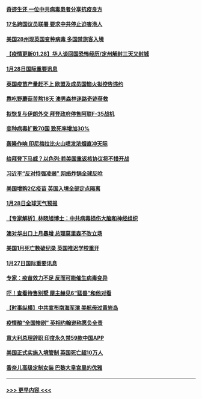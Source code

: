 #### [奇迹生还 一位中共病毒患者分享抗疫良方](../pages/prog202/a103042169.md?t=01290501) 
#### [17名跨国议员联署 要求中共停止迫害港人](../pages/prog202/a103042082.md?t=01290501) 
#### [美国28州现英国变种病毒 多国禁旅客入境](../pages/prog202/a103042031.md?t=01290501) 
#### [【疫情更新01.28】华人谈回国恐怖经历/定州解封三天又封城](../pages/prog202/a103034335.md?t=01290501) 
#### [1月28日国际重要讯息](../pages/prog202/a103041869.md?t=01290501) 
#### [英国疫苗产量赶不上 欧盟及成员国恼火拟控告违约](../pages/prog202/a103041829.md?t=01290501) 
#### [靠吃野蘑菇苦熬18天 澳男森林迷路奇迹获救](../pages/prog202/a103041778.md?t=01290501) 
#### [拟恢复与伊朗外交 拜登政府停售阿联F-35战机](../pages/prog202/a103041731.md?t=01290501) 
#### [变种病毒扩散70国 致死率增加30%](../pages/prog202/a103041694.md?t=01290501) 
#### [轰隆作响 印尼梅拉比火山喷发浓烟直冲天际](../pages/prog202/a103041690.md?t=01290501) 
#### [给拜登下马威？以色列:若美国重返核协议将不惜开战](../pages/prog202/a103041666.md?t=01290501) 
#### [习近平“反对恃强凌弱” 网络炸锅全球反呛](../pages/prog202/a103041659.md?t=01290501) 
#### [美国增购2亿疫苗 英国入境全部定点隔离](../pages/prog202/a103041559.md?t=01290501) 
#### [1月28日全球天气预报](../pages/prog202/a103041544.md?t=01290501) 
#### [【专家解析】林晓旭博士：中共病毒损伤大脑和神经组织](../pages/prog202/a103041340.md?t=01290501) 
#### [澳对华出口上月暴增 总理莫里森不改立场](../pages/prog202/a103041338.md?t=01290501) 
#### [美国1月死亡数破纪录 英国推迟学校重开](../pages/prog202/a103041336.md?t=01290501) 
#### [1月27日国际重要讯息](../pages/prog202/a103041127.md?t=01290501) 
#### [专家：疫苗效力不足 反而可能催生病毒变异](../pages/prog202/a103040690.md?t=01290501) 
#### [吓！查看待售别墅 屋主赫见6“猛兽”和他对看](../pages/prog202/a103040975.md?t=01290501) 
#### [【时事纵横】中共宣布南海军演 美航母过黄岩岛](../pages/prog202/a103040330.md?t=01290501) 
#### [疫情酿“全国惨剧” 英相约翰逊称愿负全责](../pages/prog202/a103040885.md?t=01290501) 
#### [意大利总理辞职 印度永久禁59款中国APP](../pages/prog202/a103040771.md?t=01290501) 
#### [美国正式实施入境管制 英国死亡超10万人](../pages/prog202/a103040755.md?t=01290501) 
#### [香奈儿高级定制女装 巴黎大皇宫里的优雅](../pages/prog202/a103040736.md?t=01290501) 

----
#### [ >>> 更早内容 <<< ](../indexes/prog202-earlier.md)
